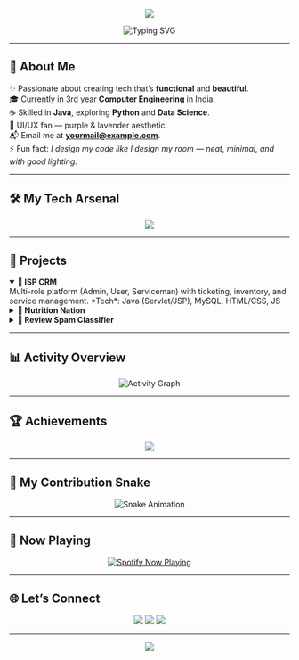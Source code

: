 <!-- Header Wave Banner -->
<p align="center">
  <img src="https://capsule-render.vercel.app/api?type=waving&color=9b59b6&height=200&section=header&text=Hi%20👋%2C%20I'm%20Hiral%20Bhalkar&fontSize=40&fontColor=ffffff&animation=fadeIn&fontAlignY=35"/>
</p>

<!-- Typing Effect -->
<p align="center">
  <img src="https://readme-typing-svg.demolab.com?font=Fira+Code&weight=600&size=28&pause=1000&center=true&vCenter=true&width=800&lines=Java+Developer+%7C+Data+Science+Explorer;Full-Stack+Builder+%7C+UI+Enthusiast;Dreamer+%7C+Problem+Solver+%7C+Innovator" alt="Typing SVG">
</p>

---

## **💫 About Me**
✨ Passionate about creating tech that’s **functional** and **beautiful**.  
🎓 Currently in 3rd year **Computer Engineering** in India.  
☕ Skilled in **Java**, exploring **Python** and **Data Science**.  
🎨 UI/UX fan — purple & lavender aesthetic.  
📬 Email me at **yourmail@example.com**.  
⚡ Fun fact: *I design my code like I design my room — neat, minimal, and with good lighting.*

---

## **🛠️ My Tech Arsenal**
<p align="center">
  <img src="https://skillicons.dev/icons?i=java,python,js,html,css,react,nodejs,express,mysql,postgres,sqlite,docker,git,github,postman,vscode&perline=8"/>
</p>

---

## **🚀 Projects**
<details open>
  <summary><b>🔹 ISP CRM</b></summary>
  Multi-role platform (Admin, User, Serviceman) with ticketing, inventory, and service management.  
  *Tech*: Java (Servlet/JSP), MySQL, HTML/CSS, JS
</details>

<details>
  <summary><b>🔹 Nutrition Nation</b></summary>
  Gamified platform linking diet and mental well-being with a clean, mobile-first UI.  
  *Tech*: HTML, CSS, JS, Data Visualization
</details>

<details>
  <summary><b>🔹 Review Spam Classifier</b></summary>
  Machine learning classifier for detecting fake reviews.  
  *Tech*: Python, Scikit-learn, Pandas, NLP
</details>

---

## **📊 Activity Overview**
<p align="center">
  <img src="https://github-readme-activity-graph.vercel.app/graph?username=YOUR_GITHUB_USERNAME&theme=tokyo-night&hide_border=true" alt="Activity Graph"/>
</p>

---

## **🏆 Achievements**
<p align="center">
  <img src="https://github-profile-trophy.vercel.app/?username=hiralbhalkar&theme=discord&no-frame=true&row=1&column=7"/>
</p>

---

## **🐍 My Contribution Snake**
<p align="center">
  <img src="https://raw.githubusercontent.com/YOUR_GITHUB_USERNAME/hiralbhalkar/output/snake.svg" alt="Snake Animation"/>
</p>

---

## **🎵 Now Playing**
<p align="center">
  <a href="https://open.spotify.com/user/YOUR_SPOTIFY_ID">
    <img src="https://spotify-github-profile.vercel.app/api/view?uid=YOUR_SPOTIFY_ID&cover_image=true&theme=novatorem" alt="Spotify Now Playing"/>
  </a>
</p>

---

## **🌐 Let’s Connect**
<p align="center">
  <a href="https://linkedin.com/in/YOUR_LINKEDIN_ID"><img src="https://img.shields.io/badge/LinkedIn-0e76a8?style=for-the-badge&logo=linkedin"/></a>
  <a href="mailto:yourmail@example.com"><img src="https://img.shields.io/badge/Email-D14836?style=for-the-badge&logo=gmail&logoColor=white"/></a>
  <a href="https://twitter.com/YOUR_TWITTER_ID"><img src="https://img.shields.io/badge/Twitter-1DA1F2?style=for-the-badge&logo=twitter&logoColor=white"/></a>
</p>

---

<!-- Footer Wave -->
<p align="center">
  <img src="https://capsule-render.vercel.app/api?type=waving&color=9b59b6&height=100&section=footer"/>
</p>
